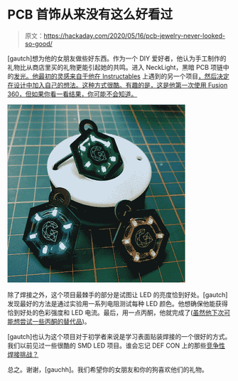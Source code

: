 # PCB 首饰从来没有这么好看过

> 原文：<https://hackaday.com/2020/05/16/pcb-jewelry-never-looked-so-good/>

[gautch]想为他的女朋友做些好东西。作为一个 DIY 爱好者，他认为手工制作的礼物比从商店里买的礼物更能引起她的共鸣。进入 NeckLight，黑暗 PCB 项链中的[发光。他最初的灵感来自于他在 Instructables](https://www.instructables.com/id/NeckLight-a-PCB-Necklace-for-Humans-and-Dogs/) 上遇到的另一个项目[，然后决定在设计中加入自己的想法。这种方式很酷。有趣的是，这是他第一次使用 Fusion 360，但如果你看一看结果，你可能不会知道。](https://www.instructables.com/id/LED-Jewelry/)

![](img/9c03f33ccc184d47b20a2dc7aa503efd.png)

除了焊接之外，这个项目最棘手的部分是试图让 LED 的亮度恰到好处。[gautch]发现最好的方法是通过实验用一系列电阻测试每种 LED 颜色。他想确保他能获得恰到好处的色彩强度和 LED 电流。最后，用一点丙酮，他就完成了([虽然他下次可能想尝试一些丙酮的替代品](https://hackaday.com/2020/04/29/cheap-alternative-solvents-for-pcb-cleaning/))。

[gautch]也认为这个项目对于初学者来说是学习表面贴装焊接的一个很好的方式。我们以前见过一些很酷的 SMD LED 项目。谁会忘记 DEF CON 上的那些[竞争性焊接挑战？](https://hackaday.com/2018/10/26/competitive-surface-mount-soldering-comes-to-supercon/)

总之。谢谢，[gauchh]。我们希望你的女朋友和你的狗喜欢他们的礼物。